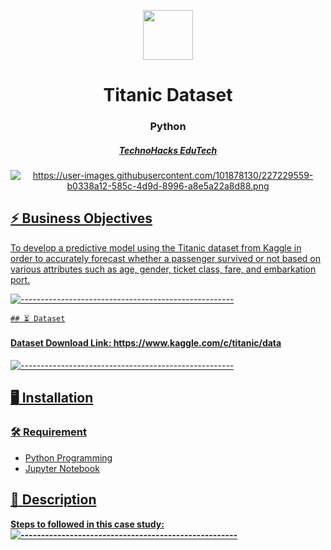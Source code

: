 <p align="center"> 
  <img src="https://miro.medium.com/v2/resize:fit:1400/0*0l2af091BUHD8hOi" width="80px" height="80px">
</p>
<h1 align="center"> Titanic Dataset  </h1>
<h3 align="center">  Python  </h3>
<h5 align="center">  <a href="https://technohacks.co.in"> TechnoHacks EduTech </h5>
<p align="center"> 
  <img src="https://raw.githubusercontent.com/Masterx-AI/Project_Titanic_Survival_Prediction_/main/titanic.jpg" alt="https://user-images.githubusercontent.com/101878130/227229559-b0338a12-585c-4d9d-8996-a8e5a22a8d88.png">

   <h2> ⚡️ Business Objectives</h2
   </b> To develop a predictive model using the Titanic dataset from Kaggle in order to accurately forecast whether a passenger survived or not based on various attributes such as age, gender, ticket class, fare, and embarkation port. </b>
   
   ![-----------------------------------------------------](https://raw.githubusercontent.com/andreasbm/readme/master/assets/lines/rainbow.png)

    ## ⏳ Dataset
   
   <h4>  Dataset Download Link: https://www.kaggle.com/c/titanic/data </h4> 
   
   ![-----------------------------------------------------](https://raw.githubusercontent.com/andreasbm/readme/master/assets/lines/rainbow.png)

   ## :desktop_computer:	Installation
      
   ### :hammer_and_wrench: Requirement
   
   * Python Programming
   * Jupyter Notebook

   ## 📝 Description
   <b>Steps to followed in this case study: <b>
   ![-----------------------------------------------------](https://raw.githubusercontent.com/andreasbm/readme/master/assets/lines/rainbow.png)
    
